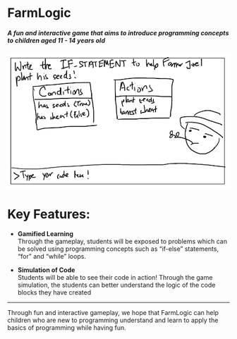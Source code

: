 # FarmLogic
##### A fun and interactive game that aims to introduce programming concepts to children aged 11 - 14 years old

![Ui.png](https://github.com/AY1920S1-CS2113T-F14-2/main/blob/master/docs/images/Ui.png)

# Key Features:
- **Gamified Learning**  
   Through the gameplay, students will be exposed to problems which can be solved using programming concepts such as “if-else” statements, “for” and “while” loops. 

- **Simulation of Code**  
   Students will be able to see their code in action! Through the game simulation, the students can better understand the logic of the code blocks they have created
---

Through fun and interactive gameplay, we hope that FarmLogic can help children who are new to programming understand and learn to apply the basics of programming while having fun. 
